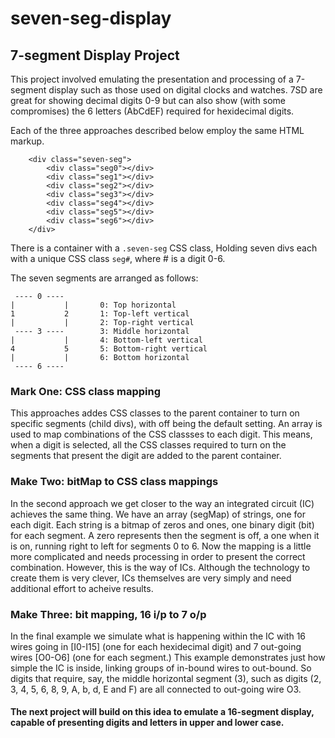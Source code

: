 # seven-seg-display

## 7-segment Display Project

This project involved emulating the presentation and processing of a 7-segment display such as those used on digital clocks and watches.
7SD are great for showing decimal digits 0-9 but can also show (with some compromises) the 6 letters (AbCdEF) required for hexidecimal digits.

Each of the three approaches described below employ the same HTML markup.

```
    <div class="seven-seg">
        <div class="seg0"></div>
        <div class="seg1"></div>
        <div class="seg2"></div>
        <div class="seg3"></div>
        <div class="seg4"></div>
        <div class="seg5"></div>
        <div class="seg6"></div>
    </div>
```

There is a container with a `.seven-seg` CSS class, Holding seven divs each with a unique CSS class `seg#`, where # is a digit 0-6.

The seven segments are arranged as follows:

     ---- 0 ----
    |           |       0: Top horizontal
    1           2       1: Top-left vertical
    |           |       2: Top-right vertical
     ---- 3 ----        3: Middle horizontal
    |           |       4: Bottom-left vertical
    4           5       5: Bottom-right vertical
    |           |       6: Bottom horizontal
     ---- 6 ----

### Mark One: CSS class mapping

This approaches addes CSS classes to the parent container to turn on specific segments (child divs), with off being the default setting. An array is used to map combinations of the CSS classses to each digit. This means, when a digit is selected, all the CSS classes required to turn on the segments that present the digit are added to the parent container.

### Make Two: bitMap to CSS class mappings

In the second approach we get closer to the way an integrated circuit (IC) achieves the same thing. We have an array (segMap) of strings, one for each digit. Each string is a bitmap of zeros and ones, one binary digit (bit) for each segment. A zero represents then the segment is off, a one when it is on, running right to left for segments 0 to 6.
Now the mapping is a little more complicated and needs processing in order to present the correct combination. However, this is the way of ICs. Although the technology to create them is very clever, ICs themselves are very simply and need additional effort to acheive results.

### Make Three: bit mapping, 16 i/p to 7 o/p

In the final example we simulate what is happening within the IC with 16 wires going in [I0-I15] (one for each hexidecimal digit) and 7 out-going wires [O0-O6] (one for each segment.) This example demonstrates just how simple the IC is inside, linking groups of in-bound wires to out-bound. So digits that require, say, the middle horizontal segment (3), such as digits (2, 3, 4, 5, 6, 8, 9, A, b, d, E and F) are all connected to out-going wire O3.

#### The next project will build on this idea to emulate a 16-segment display, capable of presenting digits and letters in upper and lower case.
